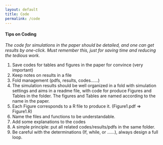 ```yaml
---
layout: default
title: Code
permalink: /code
---
```

#### Tips on Coding

*The code for simulations in the paper should be detailed, and one can get results by one-click. Must remember this, just for saving time and reducing the tedious work.*
1.	Save codes for tables and figures in the paper for convince (very important)
2.	Keep notes on results in a file
3.	Fold management (pdfs, results, codes……)
4.	The simulation results should be well organized in a fold with simulation settings and aims in a readme file, with code for produce Figures and Tables in the folder. The figures and Tables are named according to the name in the paper.  
5.	 Each Figure corresponds to a R file to produce it. (Figure1.pdf => Figure1.R)
6.	 Name the files and functions to be understandable.
7.	 Add some explanations to the codes 
8.	A simple principle: put all related codes/results/pdfs in the same folder.
9.	Be careful with the determinations (If, while, or ……), always design a full loop.
